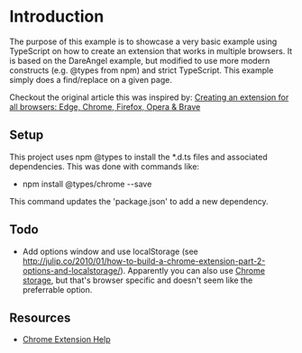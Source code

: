 # Introduction

The purpose of this example is to showcase a very basic example using TypeScript on how to create an extension that works in multiple browsers. It is based on the DareAngel example, but modified to use more modern constructs (e.g. @types from npm) and strict TypeScript. This example simply does a find/replace on a given page.

Checkout the original article this was inspired by: [Creating an extension for all browsers: Edge, Chrome, Firefox, Opera & Brave](https://www.davrous.com/2016/12/07/creating-an-extension-for-all-browsers-edge-chrome-firefox-opera-brave/ "Creating an extension for all browsers: Edge, Chrome, Firefox, Opera & Brave")

## Setup

This project uses npm @types to install the *.d.ts files and associated dependencies. This was done with commands like:

* npm install @types/chrome --save

This command updates the 'package.json' to add a new dependency.

## Todo

* Add options window and use localStorage (see <http://julip.co/2010/01/how-to-build-a-chrome-extension-part-2-options-and-localstorage/>). Apparently you can also use [Chrome storage](https://stackoverflow.com/questions/28277312/chrome-extensions-saving-settings), but that's browser specific and doesn't seem like the preferrable option.

## Resources

* [Chrome Extension Help](https://developer.chrome.com/extensions/content_scripts)